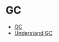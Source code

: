 # GC
* [GC](https://www.youtube.com/watch?v=we_enrM7TSY&t=2860s)
* [Understand GC](https://www.cubrid.org/blog/understanding-java-garbage-collection/)

